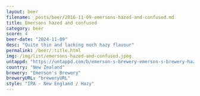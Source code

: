 ```yaml
---
layout: beer
filename: _posts/beer/2016-11-09-emersons-hazed-and-confused.md
title: Emersons hazed and confused
category: beer
score: 4
beer-date: "2024-11-09"
desc: "Quite thin and lacking much hazy flavour"
permalink: /beer/:title.html
img: /img/list/emersons-hazed-and-confused.jpeg
untappd: "https://untappd.com/b/emerson-s-brewery-emerson-s-brewery-hazed-and-confused/2942963"
country: "New Zealand"
brewery: "Emerson's Brewery"
breweryURL: "breweryURL"
style: "IPA - New England / Hazy"
---
```

